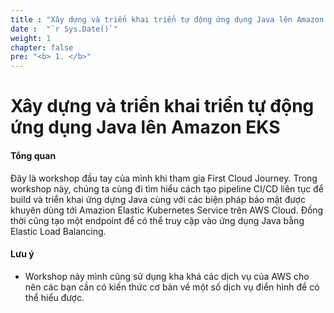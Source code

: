 ```yaml
---
title : "Xây dựng và triển khai triển tự động ứng dụng Java lên Amazon EKS"
date :  "`r Sys.Date()`" 
weight: 1
chapter: false
pre: "<b> 1. </b>"
---
```


# Xây dựng và triển khai triển tự động ứng dụng Java lên Amazon EKS

#### Tổng quan

Đây là workshop đầu tay của mình khi tham gia First Cloud Journey. Trong workshop này, chúng ta cùng đi tìm hiểu cách tạo pipeline CI/CD liên tục để build và triển khai ứng dựng Java cùng với các biện pháp bảo mật được khuyên dùng tới Amazion Elastic Kubernetes Service trên AWS Cloud. Đồng thời cũng tạo một endpoint để có thể truy cập vào ứng dụng Java bằng Elastic Load Balancing.

#### Lưu ý
- Workshop này mình cũng sử dụng kha khá các dịch vụ của AWS cho nên các bạn cần có kiến thức cơ bản về một số dịch vụ điển hình để có thể hiểu được.
